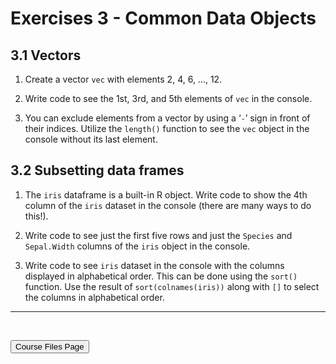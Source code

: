 Exercises 3 - Common Data Objects
================

## 3.1 Vectors

1.  Create a vector `vec` with elements 2, 4, 6, …, 12.

2.  Write code to see the 1st, 3rd, and 5th elements of `vec` in the
    console.

3.  You can exclude elements from a vector by using a ‘`-`’ sign in
    front of their indices. Utilize the `length()` function to see the
    `vec` object in the console without its last element.

## 3.2 Subsetting data frames

1.  The `iris` dataframe is a built-in R object. Write code to show the
    4th column of the `iris` dataset in the console (there are many ways
    to do this!).

2.  Write code to see just the first five rows and just the `Species`
    and `Sepal.Width` columns of the `iris` object in the console.

3.  Write code to see `iris` dataset in the console with the columns
    displayed in alphabetical order. This can be done using the `sort()`
    function. Use the result of `sort(colnames(iris))` along with `[]`
    to select the columns in alphabetical order.

<hr>

<br>

<a href = "https://jbpost2.github.io/Basics-of-R-for-Data-Science-and-Statistics/CourseFiles.html"><button type="button">Course
Files Page</button></a>
